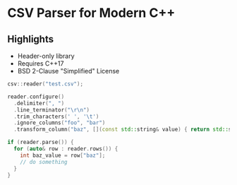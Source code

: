 # CSV Parser for Modern C++

## Highlights

* Header-only library
* Requires C++17
* BSD 2-Clause "Simplified" License

```cpp
csv::reader("test.csv");

reader.configure()
  .delimiter(", ")
  .line_terminator("\r\n")
  .trim_characters(' ', '\t')
  .ignore_columns("foo", "bar")
  .transform_column("baz", [](const std::string& value) { return std::stoi(value); });

if (reader.parse()) {
  for (auto& row : reader.rows()) {
    int baz_value = row["baz"];
    // do something
  }
}
```
